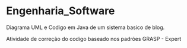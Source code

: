 # Engenharia_Software
Diagrama UML e Codigo em Java de um sistema basico de blog.

Atividade de correção do codigo baseado nos padrões GRASP - Expert